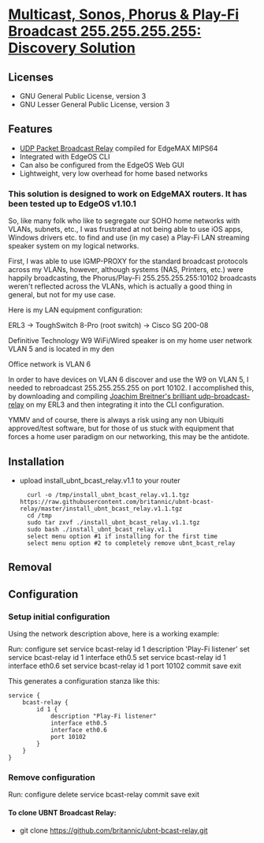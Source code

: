 # [Multicast, Sonos, Phorus & Play-Fi Broadcast 255.255.255.255:<port> Discovery Solution](https://community.ubnt.com/t5/EdgeMAX/Multicast-Sonos-Phorus-amp-Play-Fi-Broadcast-255-255-255-255-lt/td-p/1259616)

## Licenses
* GNU General Public License, version 3
* GNU Lesser General Public License, version 3

## Features

- [UDP Packet Broadcast Relay](http://www.joachim-breitner.de/udp-broadcast-relay/) compiled for EdgeMAX MIPS64
- Integrated with EdgeOS CLI
- Can also be configured from the EdgeOS Web GUI
- Lightweight, very low overhead for home based networks

### This solution is designed to work on EdgeMAX routers. It has been tested up to EdgeOS v1.10.1

So, like many folk who like to segregate our SOHO home networks with VLANs, subnets, etc., I was frustrated at not being able to use iOS apps, Windows drivers etc. to find and use (in my case) a Play-Fi LAN streaming speaker system on my logical networks.

First, I was able to use IGMP-PROXY for the standard broadcast protocols across my VLANs, however, although systems (NAS, Printers, etc.) were happily broadcasting, the Phorus/Play-Fi 255.255.255.255:10102 broadcasts weren't reflected across the VLANs, which is actually a good thing in general, but not for my use case.

Here is my LAN equipment configuration:

ERL3 -> ToughSwitch 8-Pro (root switch) -> Cisco SG 200-08

Definitive Technology W9 WiFi/Wired speaker is on my home user network VLAN 5 and is located in my den

Office network is VLAN 6

In order to have devices on VLAN 6 discover and use the W9 on VLAN 5, I needed to rebroadcast 255.255.255.255 on port 10102. I accomplished this, by downloading and compiling [Joachim Breitner's brilliant udp-broadcast-relay](http://www.joachim-breitner.de/udp-broadcast-relay/) on my ERL3 and then integrating it into the CLI configuration.

YMMV and of course, there is always a risk using any non Ubiquiti approved/test software, but for those of us stuck with equipment that forces a home user paradigm on our networking, this may be the antidote.

## Installation

* upload install_ubnt_bcast_relay.v1.1 to your router

        curl -o /tmp/install_ubnt_bcast_relay.v1.1.tgz https://raw.githubusercontent.com/britannic/ubnt-bcast-relay/master/install_ubnt_bcast_relay.v1.1.tgz
        cd /tmp
        sudo tar zxvf ./install_ubnt_bcast_relay.v1.1.tgz
        sudo bash ./install_ubnt_bcast_relay.v1.1
        select menu option #1 if installing for the first time
        select menu option #2 to completely remove ubnt_bcast_relay

## Removal

## Configuration

### Setup initial configuration
Using the network description above, here is a working example:

Run:
    configure
    set service bcast-relay id 1 description 'Play-Fi listener'
    set service bcast-relay id 1 interface eth0.5
    set service bcast-relay id 1 interface eth0.6
    set service bcast-relay id 1 port 10102
    commit
    save
    exit


This generates a configuration stanza like this:

    service {
        bcast-relay {
            id 1 {
                description "Play-Fi listener"
                interface eth0.5
                interface eth0.6
                port 10102
            }
        }
    }


### Remove configuration

Run:
    configure
    delete service bcast-relay
    commit
    save
    exit


#### To clone UBNT Broadcast Relay:
* git clone https://github.com/britannic/ubnt-bcast-relay.git

